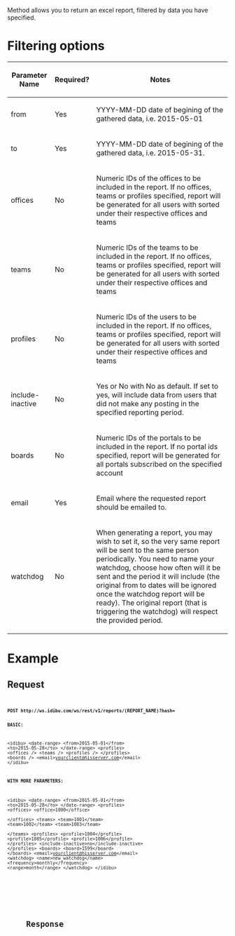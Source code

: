 

<p>Method allows you to return an excel report, filtered by data you have specified.</p>
<h1>
	Filtering options</h1>
<table cellpadding="2" cellspacing="0" class="t1" width="1084.0">
	<thead>
		<tr>
			<th class="td1" scope="col" valign="middle">
				<p class="p1"><b>Parameter Name</b></p>
			</th>
			<th class="td2" scope="col" valign="middle">
				<p class="p1"><b>Required?</b></p>
			</th>
			<th class="td3" scope="col" valign="middle">
				<p class="p1"><b>Notes</b></p>
			</th>
		</tr>
	</thead>
	<tbody>
		<tr>
			<td class="td1" valign="middle">
				<p class="p2">from</p>
			</td>
			<td class="td2" valign="middle">
				<p class="p2">Yes</p>
			</td>
			<td class="td3" valign="middle">
				<p class="p2">YYYY-MM-DD date of begining of the gathered data, i.e. 2015-05-01</p>
			</td>
		</tr>
		<tr>
			<td class="td1" valign="middle">
				<p class="p2">to</p>
			</td>
			<td class="td2" valign="middle">
				<p class="p2">Yes</p>
			</td>
			<td class="td3" valign="middle">
				<p class="p2">YYYY-MM-DD date of begining of the gathered data, i.e. 2015-05-31.</p>
			</td>
		</tr>
				<tr>
			<td class="td1" valign="middle">
				<p class="p2">offices</p>
			</td>
			<td class="td2" valign="middle">
				<p class="p2">No</p>
			</td>
			<td class="td3" valign="middle">
				<p class="p2">Numeric IDs of the offices to be included in the report. If no offices, teams or profiles specified, report will be generated for all users with sorted under their respective offices and teams</p>
			</td>
		</tr>
						<tr>
			<td class="td1" valign="middle">
				<p class="p2">teams</p>
			</td>
			<td class="td2" valign="middle">
				<p class="p2">No</p>
			</td>
			<td class="td3" valign="middle">
				<p class="p2">Numeric IDs of the teams to be included in the report. If no offices, teams or profiles specified, report will be generated for all users with sorted under their respective offices and teams</p>
			</td>
		</tr>
						<tr>
			<td class="td1" valign="middle">
				<p class="p2">profiles</p>
			</td>
			<td class="td2" valign="middle">
				<p class="p2">No</p>
			</td>
			<td class="td3" valign="middle">
				<p class="p2">Numeric IDs of the users to be included in the report. If no offices, teams or profiles specified, report will be generated for all users with sorted under their respective offices and teams</p>
			</td>
		</tr>
						<tr>
			<td class="td1" valign="middle">
				<p class="p2">include-inactive</p>
			</td>
			<td class="td2" valign="middle">
				<p class="p2">No</p>
			</td>
			<td class="td3" valign="middle">
				<p class="p2">Yes or No with No as default. If set to yes, will include data from users that did not make any posting in the specified reporting period.</p>
			</td>
		</tr>
		<tr>
			<td class="td1" valign="middle">
				<p class="p2">boards</p>
			</td>
			<td class="td2" valign="middle">
				<p class="p2">No</p>
			</td>
			<td class="td3" valign="middle">
				<p class="p2">Numeric IDs of the portals to be included in the report. If no portal ids specified, report will be generated for all portals subscribed on the specified account</p>
			</td>
		</tr>
		<tr>
			<td class="td1" valign="middle">
				<p class="p2">email</p>
			</td>
			<td class="td2" valign="middle">
				<p class="p2">Yes</p>
			</td>
			<td class="td3" valign="middle">
				<p class="p2">Email where the requested report should be emailed to.</p>
			</td>
		</tr>
				<tr>
			<td class="td1" valign="middle">
				<p class="p2">watchdog</p>
			</td>
			<td class="td2" valign="middle">
				<p class="p2">No</p>
			</td>
			<td class="td3" valign="middle">
				<p class="p2">When generating a report, you may wish to set it, so the very same report will be sent to the same person periodically. You need to name your watchdog, choose how often will it be sent and the period it will include (the original from to dates will be ignored once the watchdog report will be ready). The original report (that is triggering the watchdog) will respect the provided period.</p>
			</td>
		</tr>
	</tbody>
</table>
<!--break-->
<h1>
	Example</h1>
<h2>
	Request</h2>
<pre>
<code>
<code type="xml">
<b>POST http://ws.idibu.com/ws/rest/v1/reports/(REPORT_NAME)?hash=

BASIC:</b>

&lt;idibu&gt;
    &lt;date-range&gt;
        &lt;from&gt;2015-05-01&lt;/from&gt;
        &lt;to&gt;2015-05-28&lt;/to&gt;
    &lt;/date-range&gt;
    &lt;profiles&gt;
        &lt;offices /&gt;
        &lt;teams /&gt;
        &lt;profiles /&gt;
    &lt;/profiles&gt;
    &lt;boards /&gt;
    &lt;email&gt;yourclient@hisserver.com&lt;/email&gt;
&lt;/idibu&gt;

<b>WITH MORE PARAMETERS:</b>

&lt;idibu&gt;
    &lt;date-range&gt;
        &lt;from&gt;2015-05-01&lt;/from&gt;
        &lt;to&gt;2015-05-28&lt;/to&gt;
    &lt;/date-range&gt;
    &lt;profiles&gt;
        &lt;offices&gt;
			&lt;office&gt;1000&lt;/office&gt;	
		&lt;/offices&gt;
        &lt;teams&gt;
			&lt;team&gt;1001&lt;/team&gt;
			&lt;team&gt;1002&lt;/team&gt;
			&lt;team&gt;1003&lt;/team&gt;	
		&lt;/teams&gt;
        &lt;profiles&gt;
			&lt;profile&gt;1004&lt;/profile&gt;
			&lt;profile&gt;1005&lt;/profile&gt;
			&lt;profile&gt;1006&lt;/profile&gt;
		&lt;/profiles&gt;
        &lt;include-inactive&gt;no&lt;/include-inactive&gt;
    &lt;/profiles&gt;
    &lt;boards&gt;
        &lt;board&gt;1599&lt;/board&gt;
    &lt;/boards&gt;
    &lt;email&gt;yourclient@hisserver.com&lt;/email&gt;
    &lt;watchdog&gt;
         &lt;name&gt;new_watchdog&lt;/name&gt;
         &lt;frequency&gt;monthly&lt;/frequency&gt;
         &lt;range&gt;month&lt;/range&gt;
    &lt;/watchdog&gt;
&lt;/idibu&gt;
</code></pre>
</p>
<h2>
	Response</h2>
<pre>


<code type="xml">

</code></pre>
